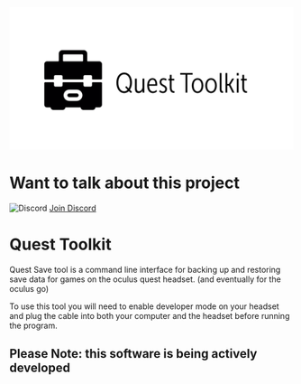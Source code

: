 ![Banner](./assets/Quest-Toolkit-Banner.png)
# Want to talk about this project

![Discord](https://img.shields.io/discord/581861938141855775.svg?color=green&label=Discord&logo=discord&style=plastic)
[Join Discord](https://discordapp.com/invite/hgwCxtJ)
# Quest Toolkit

Quest Save tool is a command line interface for backing up and restoring save data for games on the oculus quest headset. (and eventually for the oculus go)

To use this tool you will need to enable developer mode on your headset and plug the cable into both your computer and the headset before running the program.

## Please Note: this software is being actively developed

